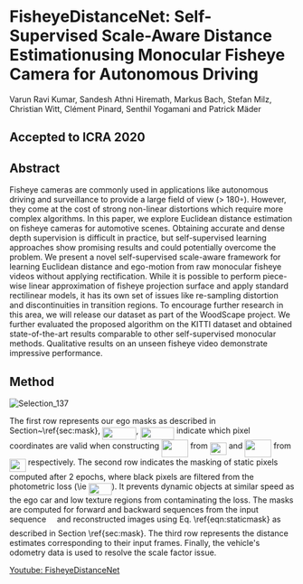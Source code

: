 # FisheyeDistanceNet: Self-Supervised Scale-Aware Distance Estimationusing Monocular Fisheye Camera for Autonomous Driving

Varun Ravi Kumar, Sandesh Athni Hiremath, Markus Bach, Stefan Milz,
Christian Witt, Clément Pinard, Senthil Yogamani and Patrick Mäder

## Accepted to ICRA 2020

## Abstract
 Fisheye cameras are commonly used in applications like autonomous driving and surveillance to provide a
large field of view (> 180◦). However, they come at the cost of strong non-linear distortions which require more complex
algorithms. In this paper, we explore Euclidean distance estimation on fisheye cameras for automotive scenes. Obtaining
accurate and dense depth supervision is difficult in practice, but self-supervised learning approaches show promising results
and could potentially overcome the problem. We present a novel self-supervised scale-aware framework for learning Euclidean
distance and ego-motion from raw monocular fisheye videos without applying rectification. While it is possible to perform
piece-wise linear approximation of fisheye projection surface and apply standard rectilinear models, it has its own set of issues like re-sampling distortion and discontinuities in transition regions. To encourage further research in this area, we will release our dataset as part of the WoodScape project. We further evaluated the proposed algorithm on the KITTI
dataset and obtained state-of-the-art results comparable to other self-supervised monocular methods. Qualitative results on
an unseen fisheye video demonstrate impressive performance.

## Method
![Selection_137](https://user-images.githubusercontent.com/21110541/76306079-928d4580-62c6-11ea-8c3d-ff74cfb68db9.png)

The first row represents our ego masks as described in Section~\ref{sec:mask}, <img src="svgs/37c38070df3426163447c76d233d0215.svg?invert_in_darkmode" align=middle width=59.604105pt height=22.46574pt/>, <img src="svgs/e3677cb6bb8960d818e0b9e9890e7711.svg?invert_in_darkmode" align=middle width=59.42145000000001pt height=22.46574pt/> indicate which pixel coordinates are valid when constructing <img src="svgs/965ad5bb9b3aed20e6c528948c7e3749.svg?invert_in_darkmode" align=middle width=47.08935pt height=31.14176999999998pt/> from <img src="svgs/278db88976f9ee7348b4fa6384f5364a.svg?invert_in_darkmode" align=middle width=29.018550000000005pt height=22.46574pt/> and <img src="svgs/eb31eb64abeba5e8c8397cd44e56b2bf.svg?invert_in_darkmode" align=middle width=46.906695pt height=31.14176999999998pt/> from <img src="svgs/1fa090c919706a5742f79edaca8bdb26.svg?invert_in_darkmode" align=middle width=28.835895pt height=22.46574pt/> respectively. The second row indicates the masking of static pixels computed after 2 epochs, where black pixels are filtered from the photometric loss (\ie <img src="svgs/61ea779bfc8b3d237aad81b6c425be84.svg?invert_in_darkmode" align=middle width=40.958775pt height=21.18732pt/>). It prevents dynamic objects at similar speed as the ego car and low texture regions from contaminating the loss. The masks are computed for forward and backward sequences from the input sequence <img src="svgs/e257acd1ccbe7fcb654708f1a866bfe9.svg?invert_in_darkmode" align=middle width=11.027445000000004pt height=22.46574pt/> and reconstructed images using Eq. \ref{eqn:staticmask} as described in Section \ref{sec:mask}. The third row represents the distance estimates corresponding to their input frames. Finally, the vehicle's odometry data is used to resolve the scale factor issue.


[Youtube: FisheyeDistanceNet](https://www.youtube.com/watch?v=Sgq1WzoOmXg)
